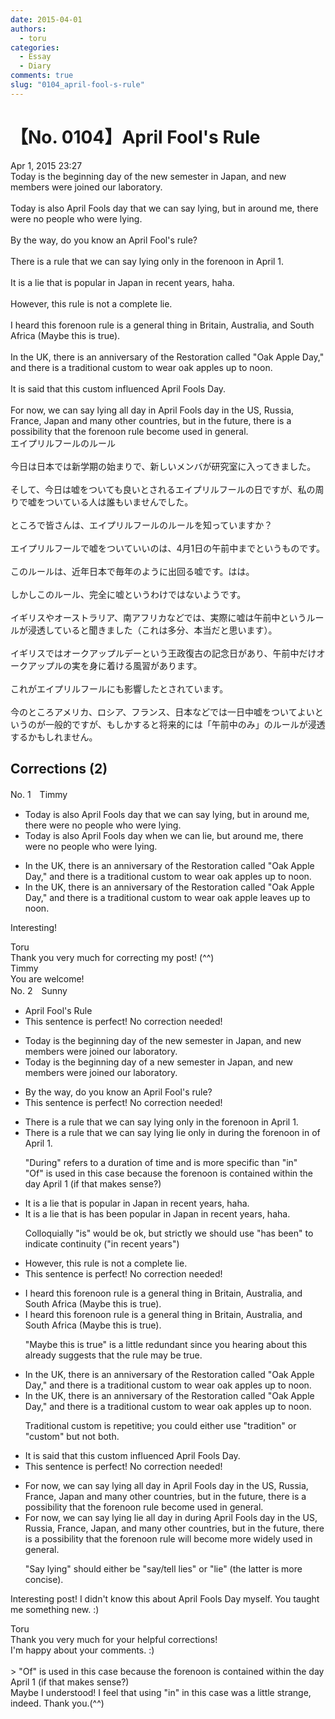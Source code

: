 ```yaml
---
date: 2015-04-01
authors:
  - toru
categories:
  - Essay
  - Diary
comments: true
slug: "0104_april-fool-s-rule"
---
```


# 【No. 0104】April Fool's Rule
<div class="date">Apr 1, 2015 23:27</div>
<div id="post"><div id="body_show_ori">
Today is the beginning day of the new semester in Japan, and new members were joined our laboratory.<br/><br/>Today is also April Fools day that we can say lying, but in around me, there were no people who were lying.<br/><br/>By the way, do you know an April Fool's rule?<br/><br/>There is a rule that we can say lying only in the forenoon in April 1.<br/><br/>It is a lie that is popular in Japan in recent years, haha.<br/><br/>However, this rule is not a complete lie.<br/><br/>I heard this forenoon rule is a general thing in Britain, Australia, and South Africa (Maybe this is true).<br/><br/>In the UK, there is an anniversary of the Restoration called "Oak Apple Day," and there is a traditional custom to wear oak apples up to noon.<br/><br/>It is said that this custom influenced April Fools Day.<br/><br/>For now, we can say lying all day in April Fools day in the US, Russia, France, Japan and many other countries, but in the future, there is a possibility that the forenoon rule become used in general.
</div></div>

<!-- more -->

<div id="post_ja"><div id="body_show_mo">
エイプリルフールのルール<br/><br/>今日は日本では新学期の始まりで、新しいメンバが研究室に入ってきました。<br/><br/>そして、今日は嘘をついても良いとされるエイプリルフールの日ですが、私の周りで嘘をついている人は誰もいませんでした。<br/><br/>ところで皆さんは、エイプリルフールのルールを知っていますか？<br/><br/>エイプリルフールで嘘をついていいのは、4月1日の午前中までというものです。<br/><br/>このルールは、近年日本で毎年のように出回る嘘です。はは。<br/><br/>しかしこのルール、完全に嘘というわけではないようです。<br/><br/>イギリスやオーストラリア、南アフリカなどでは、実際に嘘は午前中というルールが浸透していると聞きました（これは多分、本当だと思います）。<br/><br/>イギリスではオークアップルデーという王政復古の記念日があり、午前中だけオークアップルの実を身に着ける風習があります。<br/><br/>これがエイプリルフールにも影響したとされています。<br/><br/>今のところアメリカ、ロシア、フランス、日本などでは一日中嘘をついてよいというのが一般的ですが、もしかすると将来的には「午前中のみ」のルールが浸透するかもしれません。
</div></div>

## Corrections (2)
<div id="block"><div class="first_name"> No. 1　<span class="just_name">Timmy</span></div><div id="block2">
<ul class="correction_field">
<li class="incorrect">Today is also April Fools day that we can say lying, but in around me, there were no people who were lying.</li>
<li class="corrected correct">
Today is also April Fools day <span class="f_blue">when</span> we can <span class="f_blue">lie</span>, but around me, there were no people who were lying.
</li>
</ul>
<ul class="correction_field">
<li class="incorrect">In the UK, there is an anniversary of the Restoration called "Oak Apple Day," and there is a traditional custom to wear oak apples up to noon.</li>
<li class="corrected correct">
In the UK, there is an anniversary of the Restoration called "Oak Apple Day," and there is a traditional custom to wear oak apple <span class="f_blue">leaves</span> up to noon.
</li>
</ul>
<p class="comment_small">
 Interesting!
</p>

</div><div class="name"><span class="just_name">Toru</span><br>
Thank you very much for correcting my post! (^^)
</div>
<div class="name"><span class="just_name">Timmy</span><br>
You are welcome!
</div>
</div>
<div id="block"><div class="first_name"> No. 2　<span class="just_name">Sunny</span></div><div id="block2">
<ul class="correction_field">
<li class="incorrect">April Fool's Rule</li>
<li class="corrected perfect">This sentence is perfect! No correction needed!</li>
</ul>
<ul class="correction_field">
<li class="incorrect">Today is the beginning day of the new semester in Japan, and new members were joined our laboratory.</li>
<li class="corrected correct">
Today is the beginning <span class="sline">day</span> of <span class="f_red">a</span> new semester in Japan, and new members <span class="sline">were</span> joined our laboratory.
</li>
</ul>
<ul class="correction_field">
<li class="incorrect">By the way, do you know an April Fool's rule?</li>
<li class="corrected perfect">This sentence is perfect! No correction needed!</li>
</ul>
<ul class="correction_field">
<li class="incorrect">There is a rule that we can say lying only in the forenoon in April 1.</li>
<li class="corrected correct">
There is a rule that we can <span class="sline">say lying</span> <span class="f_red">lie </span>only <span class="sline">in</span> <span class="f_red">during </span>the forenoon <span class="sline">in</span> <span class="f_red">of </span>April 1.
<p class="correction_comment">"During" refers to a duration of time and is more specific than "in"<br/>"Of" is used in this case because the forenoon is contained within the day April 1 (if that makes sense?)</p>
</li>
</ul>
<ul class="correction_field">
<li class="incorrect">It is a lie that is popular in Japan in recent years, haha.</li>
<li class="corrected correct">
It is a lie that <span class="sline">is</span> <span class="f_red">has been </span>popular in Japan in recent years, haha.
<p class="correction_comment">Colloquially "is" would be ok, but strictly we should use "has been" to indicate continuity ("in recent years")</p>
</li>
</ul>
<ul class="correction_field">
<li class="incorrect">However, this rule is not a complete lie.</li>
<li class="corrected perfect">This sentence is perfect! No correction needed!</li>
</ul>
<ul class="correction_field">
<li class="incorrect">I heard this forenoon rule is a general thing in Britain, Australia, and South Africa (Maybe this is true).</li>
<li class="corrected correct">
I heard this forenoon rule is a general thing in Britain, Australia, and South Africa <span class="sline">(Maybe this is true).</span>
<p class="correction_comment">"Maybe this is true" is a little redundant since you hearing about this already suggests that the rule may be true.</p>
</li>
</ul>
<ul class="correction_field">
<li class="incorrect">In the UK, there is an anniversary of the Restoration called "Oak Apple Day," and there is a traditional custom to wear oak apples up to noon.</li>
<li class="corrected correct">
In the UK, there is an anniversary of the Restoration called "Oak Apple Day," and there is a <span class="sline">traditional</span> custom to wear oak apples up to noon.
<p class="correction_comment">Traditional custom is repetitive; you could either use "tradition" or "custom" but not both.</p>
</li>
</ul>
<ul class="correction_field">
<li class="incorrect">It is said that this custom influenced April Fools Day.</li>
<li class="corrected perfect">This sentence is perfect! No correction needed!</li>
</ul>
<ul class="correction_field">
<li class="incorrect">For now, we can say lying all day in April Fools day in the US, Russia, France, Japan and many other countries, but in the future, there is a possibility that the forenoon rule become used in general.</li>
<li class="corrected correct">
For now, we can <span class="sline">say lying</span> <span class="f_red">lie </span>all day <span class="sline">in</span> <span class="f_red">during </span>April Fools day in the US, Russia, France, Japan<span class="f_red">,</span> and many other countries, but in the future, there is a possibility that the forenoon rule <span class="f_red">will </span>become <span class="f_red">more widely </span>used <span class="sline">in general</span>.
<p class="correction_comment">"Say lying" should either be "say/tell lies" or "lie" (the latter is more concise).</p>
</li>
</ul>
<p class="comment_small">
 Interesting post! I didn't know this about April Fools Day myself. You taught me something new. :)
</p>

</div><div class="name"><span class="just_name">Toru</span><br>
Thank you very much for your helpful corrections!<br/>I'm happy about your comments. :)<br/><br/>&gt; "Of" is used in this case because the forenoon is contained within the day April 1 (if that makes sense?)<br/>Maybe I understood! I feel that using "in" in this case was a little strange, indeed. Thank you.(^^)
</div>
</div>

